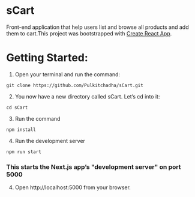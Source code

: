 # sCart

Front-end application that help users list and browse all products and add them to cart.This project was bootstrapped with [Create React App](https://github.com/facebook/create-react-app).

# Getting Started:

1) Open your terminal and run the command:

```
git clone https://github.com/Pulkitchadha/sCart.git
```

2) You now have a new directory called sCart. Let’s cd into it:

```
cd sCart
```

3) Run the command

```
npm install
```

4) Run the development server

```
npm run start
```

### This starts the Next.js app’s "development server"  on port 5000

4) Open http://localhost:5000 from your browser.

